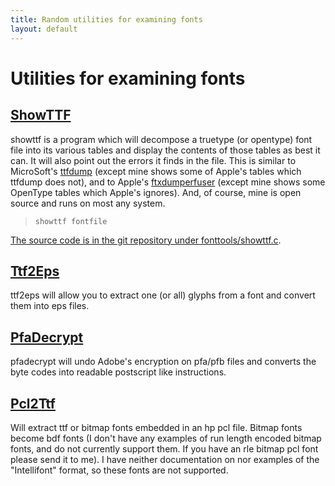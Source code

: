 ```yaml
---
title: Random utilities for examining fonts
layout: default
---
```



Utilities for examining fonts
=============================

[ShowTTF](http://fontforge.git.sourceforge.net/git/gitweb.cgi?p=fontforge/fontforge;a=summary)
----------------------------------------------------------------------------------------------

showttf is a program which will decompose a truetype (or opentype) font
file into its various tables and display the contents of those tables as
best it can. It will also point out the errors it finds in the file.
This is similar to MicroSoft's
[ttfdump](http://www.microsoft.com/typography/tools/tools.htm) (except
mine shows some of Apple's tables which ttfdump does not), and to
Apple's [ftxdumperfuser](http://developer.apple.com/fonts/OSXTools.html)
(except mine shows some OpenType tables which Apple's ignores). And, of
course, mine is open source and runs on most any system.

>     showttf fontfile

[The source code is in the git repository under
fonttools/showttf.c](http://fontforge.git.sourceforge.net/git/gitweb.cgi?p=fontforge/fontforge;a=summary).

[Ttf2Eps](http://fontforge.git.sourceforge.net/git/gitweb.cgi?p=fontforge/fontforge;a=summary)
----------------------------------------------------------------------------------------------

ttf2eps will allow you to extract one (or all) glyphs from a font and
convert them into eps files.

[PfaDecrypt](http://fontforge.git.sourceforge.net/git/gitweb.cgi?p=fontforge/fontforge;a=summary)
-------------------------------------------------------------------------------------------------

pfadecrypt will undo Adobe's encryption on pfa/pfb files and converts
the byte codes into readable postscript like instructions.

[Pcl2Ttf](http://fontforge.git.sourceforge.net/git/gitweb.cgi?p=fontforge/fontforge;a=summary)
----------------------------------------------------------------------------------------------

Will extract ttf or bitmap fonts embedded in an hp pcl file. Bitmap
fonts become bdf fonts (I don't have any examples of run length encoded
bitmap fonts, and do not currently support them. If you have an rle
bitmap pcl font please send it to me). I have neither documentation on
nor examples of the "Intellifont" format, so these fonts are not
supported.

